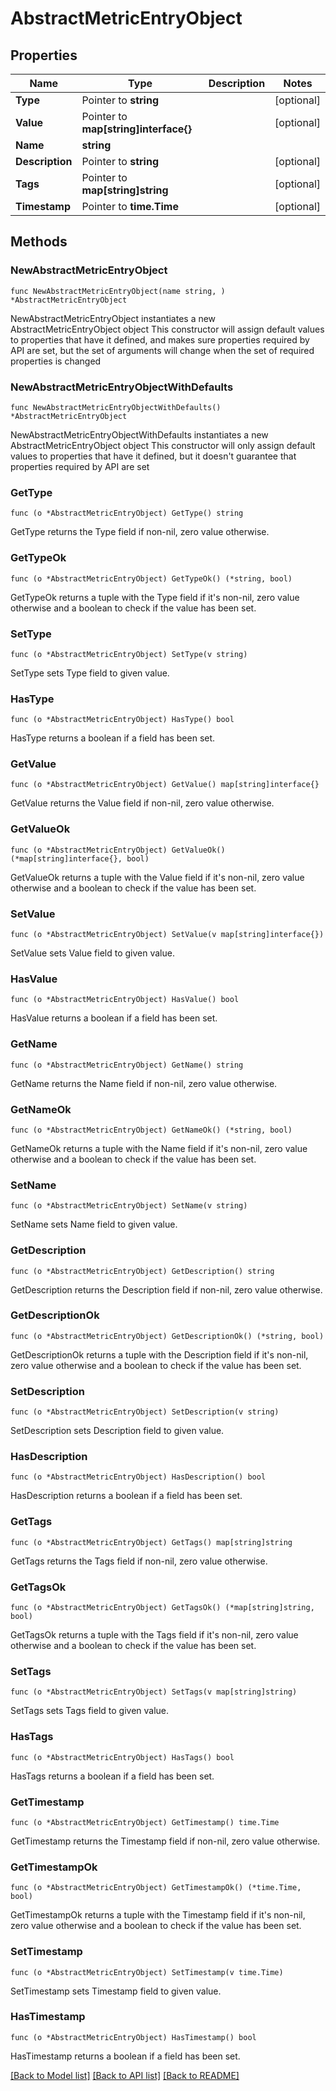 # AbstractMetricEntryObject

## Properties

Name | Type | Description | Notes
------------ | ------------- | ------------- | -------------
**Type** | Pointer to **string** |  | [optional] 
**Value** | Pointer to **map[string]interface{}** |  | [optional] 
**Name** | **string** |  | 
**Description** | Pointer to **string** |  | [optional] 
**Tags** | Pointer to **map[string]string** |  | [optional] 
**Timestamp** | Pointer to **time.Time** |  | [optional] 

## Methods

### NewAbstractMetricEntryObject

`func NewAbstractMetricEntryObject(name string, ) *AbstractMetricEntryObject`

NewAbstractMetricEntryObject instantiates a new AbstractMetricEntryObject object
This constructor will assign default values to properties that have it defined,
and makes sure properties required by API are set, but the set of arguments
will change when the set of required properties is changed

### NewAbstractMetricEntryObjectWithDefaults

`func NewAbstractMetricEntryObjectWithDefaults() *AbstractMetricEntryObject`

NewAbstractMetricEntryObjectWithDefaults instantiates a new AbstractMetricEntryObject object
This constructor will only assign default values to properties that have it defined,
but it doesn't guarantee that properties required by API are set

### GetType

`func (o *AbstractMetricEntryObject) GetType() string`

GetType returns the Type field if non-nil, zero value otherwise.

### GetTypeOk

`func (o *AbstractMetricEntryObject) GetTypeOk() (*string, bool)`

GetTypeOk returns a tuple with the Type field if it's non-nil, zero value otherwise
and a boolean to check if the value has been set.

### SetType

`func (o *AbstractMetricEntryObject) SetType(v string)`

SetType sets Type field to given value.

### HasType

`func (o *AbstractMetricEntryObject) HasType() bool`

HasType returns a boolean if a field has been set.

### GetValue

`func (o *AbstractMetricEntryObject) GetValue() map[string]interface{}`

GetValue returns the Value field if non-nil, zero value otherwise.

### GetValueOk

`func (o *AbstractMetricEntryObject) GetValueOk() (*map[string]interface{}, bool)`

GetValueOk returns a tuple with the Value field if it's non-nil, zero value otherwise
and a boolean to check if the value has been set.

### SetValue

`func (o *AbstractMetricEntryObject) SetValue(v map[string]interface{})`

SetValue sets Value field to given value.

### HasValue

`func (o *AbstractMetricEntryObject) HasValue() bool`

HasValue returns a boolean if a field has been set.

### GetName

`func (o *AbstractMetricEntryObject) GetName() string`

GetName returns the Name field if non-nil, zero value otherwise.

### GetNameOk

`func (o *AbstractMetricEntryObject) GetNameOk() (*string, bool)`

GetNameOk returns a tuple with the Name field if it's non-nil, zero value otherwise
and a boolean to check if the value has been set.

### SetName

`func (o *AbstractMetricEntryObject) SetName(v string)`

SetName sets Name field to given value.


### GetDescription

`func (o *AbstractMetricEntryObject) GetDescription() string`

GetDescription returns the Description field if non-nil, zero value otherwise.

### GetDescriptionOk

`func (o *AbstractMetricEntryObject) GetDescriptionOk() (*string, bool)`

GetDescriptionOk returns a tuple with the Description field if it's non-nil, zero value otherwise
and a boolean to check if the value has been set.

### SetDescription

`func (o *AbstractMetricEntryObject) SetDescription(v string)`

SetDescription sets Description field to given value.

### HasDescription

`func (o *AbstractMetricEntryObject) HasDescription() bool`

HasDescription returns a boolean if a field has been set.

### GetTags

`func (o *AbstractMetricEntryObject) GetTags() map[string]string`

GetTags returns the Tags field if non-nil, zero value otherwise.

### GetTagsOk

`func (o *AbstractMetricEntryObject) GetTagsOk() (*map[string]string, bool)`

GetTagsOk returns a tuple with the Tags field if it's non-nil, zero value otherwise
and a boolean to check if the value has been set.

### SetTags

`func (o *AbstractMetricEntryObject) SetTags(v map[string]string)`

SetTags sets Tags field to given value.

### HasTags

`func (o *AbstractMetricEntryObject) HasTags() bool`

HasTags returns a boolean if a field has been set.

### GetTimestamp

`func (o *AbstractMetricEntryObject) GetTimestamp() time.Time`

GetTimestamp returns the Timestamp field if non-nil, zero value otherwise.

### GetTimestampOk

`func (o *AbstractMetricEntryObject) GetTimestampOk() (*time.Time, bool)`

GetTimestampOk returns a tuple with the Timestamp field if it's non-nil, zero value otherwise
and a boolean to check if the value has been set.

### SetTimestamp

`func (o *AbstractMetricEntryObject) SetTimestamp(v time.Time)`

SetTimestamp sets Timestamp field to given value.

### HasTimestamp

`func (o *AbstractMetricEntryObject) HasTimestamp() bool`

HasTimestamp returns a boolean if a field has been set.


[[Back to Model list]](../README.md#documentation-for-models) [[Back to API list]](../README.md#documentation-for-api-endpoints) [[Back to README]](../README.md)


